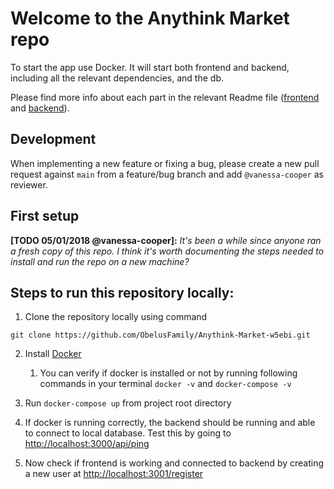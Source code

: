 # Welcome to the Anythink Market repo

To start the app use Docker. It will start both frontend and backend, including all the relevant dependencies, and the db.

Please find more info about each part in the relevant Readme file ([frontend](frontend/readme.md) and [backend](backend/README.md)).

## Development

When implementing a new feature or fixing a bug, please create a new pull request against `main` from a feature/bug branch and add `@vanessa-cooper` as reviewer.

## First setup

**[TODO 05/01/2018 @vanessa-cooper]:** _It's been a while since anyone ran a fresh copy of this repo. I think it's worth documenting the steps needed to install and run the repo on a new machine?_

## Steps to run this repository locally:

1. Clone the repository locally using command

```
git clone https://github.com/ObelusFamily/Anythink-Market-w5ebi.git
```

2. Install [Docker](https://docs.docker.com/get-docker/)

   1. You can verify if docker is installed or not by running following commands in your terminal `docker -v` and `docker-compose -v`

3. Run `docker-compose up` from project root directory

4. If docker is running correctly, the backend should be running and able to connect to local database. Test this by going to [http://localhost:3000/api/ping](https://docs.docker.com/get-docker/)

5. Now check if frontend is working and connected to backend by creating a new user at [http://localhost:3001/register](http://localhost:3001/register)
